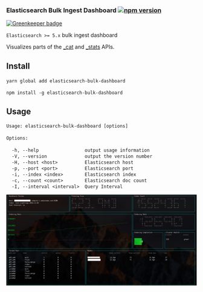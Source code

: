 ### Elasticsearch Bulk Ingest Dashboard [![npm version](https://badge.fury.io/js/elasticsearch-bulk-dashboard.svg)](https://badge.fury.io/js/elasticsearch-bulk-dashboard)

[![Greenkeeper badge](https://badges.greenkeeper.io/iamchrismiller/elasticsearch-bulk-dashboard.svg)](https://greenkeeper.io/)

`Elasticsearch >= 5.x` bulk ingest dashboard

Visualizes parts of the [_cat](https://www.elastic.co/guide/en/elasticsearch/reference/current/cat.html) and [_stats](https://www.elastic.co/guide/en/elasticsearch/reference/current/indices-stats.html) APIs.

## Install

`yarn global add elasticsearch-bulk-dashboard`

`npm install -g elasticsearch-bulk-dashboard`

## Usage

```
Usage: elasticsearch-bulk-dashboard [options]

Options:

  -h, --help                 output usage information
  -V, --version              output the version number
  -H, --host <host>          Elasticsearch host
  -p, --port <port>          Elasticsearch port
  -i, --index <index>        Elasticsearch index
  -c, --count <count>        Elasticsearch doc count
  -I, --interval <interval>  Query Interval
```


![Screenshot](https://raw.githubusercontent.com/iamchrismiller/elasticsearch-bulk-dashboard/master/screenshot.png)
